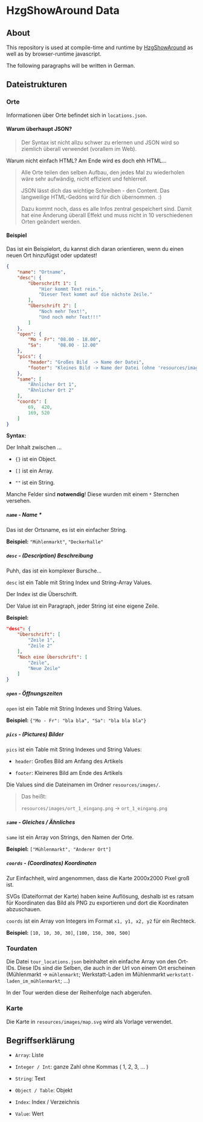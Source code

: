 # HzgShowAround Data

## About

This repository is used at compile-time and runtime by [HzgShowAround](https://github.com/nirokay/HzgShowAround) as well as by browser-runtime javascript.

The following paragraphs will be written in German.

## Dateistrukturen

### Orte

Informationen über Orte befindet sich in `locations.json`.

#### Warum überhaupt JSON?

> Der Syntax ist nicht allzu schwer zu erlernen und JSON wird so ziemlich überall verwendet (vorallem im Web).

Warum nicht einfach HTML? Am Ende wird es doch ehh HTML...

> Alle Orte teilen den selben Aufbau, den jedes Mal zu wiederholen wäre sehr aufwändig, nicht effizient und fehlerreif.
>
> JSON lässt dich das wichtige Schreiben - den Content. Das langweilige HTML-Gedöns wird für dich übernommen. :)
>
> Dazu kommt noch, dass es alle Infos zentral gespeichert sind. Damit hat eine Änderung überall Effekt und muss nicht in 10 verschiedenen Orten geändert werden.

#### Beispiel

Das ist ein Beispielort, du kannst dich daran orientieren, wenn du einen neuen Ort hinzufügst oder updatest!

```json
{
    "name": "Ortname",
    "desc": {
        "Überschrift 1": [
            "Hier kommt Text rein.",
            "Dieser Text kommt auf die nächste Zeile."
        ],
        "Überschrift 2": [
            "Noch mehr Text!",
            "Und noch mehr Text!!!"
        ]
    },
    "open": {
        "Mo - Fr": "08.00 - 18.00",
        "Sa":      "08.00 - 12.00"
    },
    "pics": {
        "header": "Großes Bild  -> Name der Datei",
        "footer": "Kleines Bild -> Name der Datei (ohne 'resources/images/')"
    },
    "same": [
        "Ähnlicher Ort 1",
        "Ähnlicher Ort 2"
    ],
    "coords": [
        69,  420,
        169, 520
    ]
}
```

**Syntax:**

Der Inhalt zwischen ...

* `{}` ist ein Object.

* `[]` ist ein Array.

* `""` ist ein String.

Manche Felder sind **notwendig**! Diese wurden mit einem `*` Sternchen versehen.

##### `name` - Name *

Das ist der Ortsname, es ist ein einfacher String.

**Beispiel:** `"Mühlenmarkt"`, `"Deckerhalle"`

##### `desc` - (Description) Beschreibung

Puhh, das ist ein komplexer Bursche...

`desc` ist ein Table mit String Index und String-Array Values.

Der Index ist die Überschrift.

Der Value ist ein Paragraph, jeder String ist eine eigene Zeile.

**Beispiel:**

```json
"desc": {
    "Überschrift": [
        "Zeile 1",
        "Zeile 2"
    ],
    "Noch eine Überschrift": [
        "Zeile",
        "Neue Zeile"
    ]
}
```

##### `open` - Öffnungszeiten

`open` ist ein Table mit String Indexes und String Values.

**Beispiel:** `{"Mo - Fr": "bla bla", "Sa": "bla bla bla"}`

##### `pics` - (Pictures) Bilder

`pics` ist ein Table mit String Indexes und String Values:

* `header`: Großes Bild am Anfang des Artikels

* `footer`: Kleineres Bild am Ende des Artikels

Die Values sind die Dateinamen im Ordner `resources/images/`.

> Das heißt:
>
> `resources/images/ort_1_eingang.png` -> `ort_1_eingang.png`

##### `same` - Gleiches / Ähnliches

`same` ist ein Array von Strings, den Namen der Orte.

**Beispiel:** `["Mühlenmarkt", "Anderer Ort"]`

##### `coords` - (Coordinates) Koordinaten

Zur Einfachheit, wird angenommen, dass die Karte 2000x2000 Pixel groß ist.

SVGs (Dateiformat der Karte) haben keine Auflösung, deshalb ist es ratsam für Koordinaten das Bild als PNG zu exportieren und dort die Koordinaten abzuschauen.

`coords` ist ein Array von Integers im Format `x1, y1, x2, y2` für ein Rechteck.

**Beispiel:** `[10, 10, 30, 30]`, `[100, 150, 300, 500]`

### Tourdaten

Die Datei `tour_locations.json` beinhaltet ein einfache Array von den Ort-IDs. Diese IDs sind die Selben, die auch in der Url von einem Ort erscheinen (Mühlenmarkt -> `mühlenmarkt`; Werkstatt-Laden im Mühlenmarkt `werkstatt-laden_im_mühlenmarkt`; ...)

In der Tour werden diese der Reihenfolge nach abgerufen.

### Karte

Die Karte in `resources/images/map.svg` wird als Vorlage verwendet.

## Begriffserklärung

* `Array`: Liste

* `Integer / Int`: ganze Zahl ohne Kommas ( 1, 2, 3, ... )

* `String`: Text

* `Object / Table`: Objekt

* `Index`: Index / Verzeichnis

* `Value`: Wert
